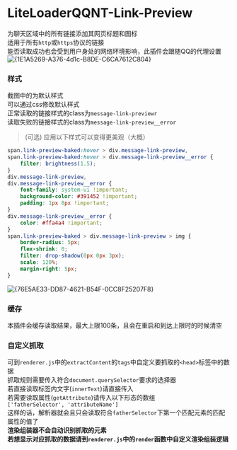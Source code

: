 # LiteLoaderQQNT-Link-Preview  
为聊天区域中的所有链接添加其网页标题和图标  
适用于所有`http`或`https`协议的链接  
能否读取成功也会受到用户身处的网络环境影响，此插件会跟随QQ的代理设置  
![{1E1A5269-A376-4d1c-B8DE-C6CA7612C804}](https://github.com/Eticeweng/LiteLoaderQQNT-Link-Preview/assets/43090280/0a4a4b7e-f43e-4a76-94e1-6f152e6c8610)

### 样式  
截图中的为默认样式  
可以通过css修改默认样式  
正常读取的链接样式的class为`message-link-previewr`  
读取失败的链接样式的class为`message-link-preview__error`  

> (可选) 应用以下样式可以变得更美观（大概）
```css
span.link-preview-baked:hover > div.message-link-preview,
span.link-preview-baked:hover > div.message-link-preview__error {
	filter: brightness(1.5);
}
div.message-link-preview,
div.message-link-preview__error {
	font-family: system-ui !important;
	background-color: #391452 !important;
	padding: 1px 8px !important;
}
div.message-link-preview__error {
	color: #ffa4a4 !important;
}
span.link-preview-baked > div.message-link-preview > img {
	border-radius: 5px;
	flex-shrink: 0;
	filter: drop-shadow(0px 0px 3px);
	scale: 120%;
	margin-right: 5px;
}
```
![{76E5AE33-DD87-4621-B54F-0CC8F25207F8}](https://github.com/Eticeweng/LiteLoaderQQNT-Link-Preview/assets/43090280/1474f685-f14c-45a3-a99a-bd65997dc92a)  

### 缓存
本插件会缓存读取结果，最大上限100条，且会在重启和到达上限时的时候清空  

### 自定义抓取
可到`renderer.js`中的`extractContent`的`tags`中自定义要抓取的`<head>`标签中的数据  
抓取规则需要传入符合`document.querySelector`要求的选择器  
若直接读取标签内文字(`innerText`)请直接传入  
若需要读取属性(`getAttribute`)请传入以下形态的数组  
`['fatherSelector', 'attributeName']`  
这样的话，解析器就会且只会读取符合`fatherSelector`下第一个匹配元素的匹配属性的值了  
**渲染组装器不会自动识别抓取的元素**  
**若想显示对应抓取的数据请到`renderer.js`中的`render`函数中自定义渲染组装逻辑**

